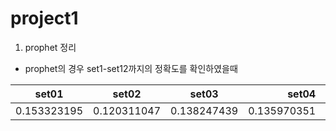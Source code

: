 # project1

1. prophet 정리  

  - prophet의 경우 set1-set12까지의 정확도를 확인하였을때
  
| set01 | set02 | set03 | set04 |  set05 | set06 | set07 | set08 | set09 | set10 | set11 | set12 |   
| ---------- | :---------:| :----------: | ----------: |  ----------: | ----------: | ----------: | ----------: | ----------: | ----------: | ----------: | ----------: |
| 0.153323195 | 0.120311047 | 0.138247439 | 0.135970351 | 0.135970351 | 0.135970351 | 0.135970351 | 0.135970351 | 0.135970351 | 0.135970351 | 0.135970351 | 0.135970351 |
